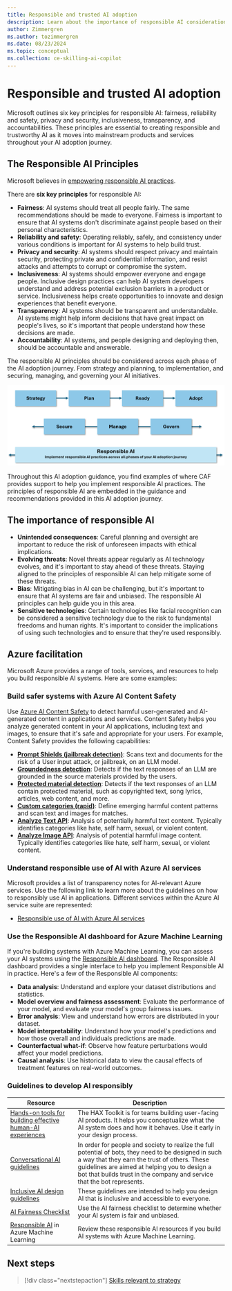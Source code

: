 ```yaml
---
title: Responsible and trusted AI adoption
description: Learn about the importance of responsible AI considerations when adopting AI on Azure in your organization.
author: Zimmergren
ms.author: tozimmergren
ms.date: 08/23/2024
ms.topic: conceptual
ms.collection: ce-skilling-ai-copilot
---
```


# Responsible and trusted AI adoption

Microsoft outlines six key principles for responsible AI: fairness, reliability and safety, privacy and security, inclusiveness, transparency, and accountabilities. These principles are essential to creating responsible and trustworthy AI as it moves into mainstream products and services throughout your AI adoption journey.

## The Responsible AI Principles

Microsoft believes in [empowering responsible AI practices](https://www.microsoft.com/ai/responsible-ai).

There are **six key principles** for responsible AI:

- **Fairness**: AI systems should treat all people fairly. The same recommendations should be made to everyone. Fairness is important to ensure that AI systems don't discriminate against people based on their personal characteristics.
- **Reliability and safety**: Operating reliably, safely, and consistency under various conditions is important for AI systems to help build trust.
- **Privacy and security**: AI systems should respect privacy and maintain security, protecting private and confidential information, and resist attacks and attempts to corrupt or compromise the system.
- **Inclusiveness**: AI systems should empower everyone and engage people. Inclusive design practices can help AI system developers understand and address potential exclusion barriers in a product or service. Inclusiveness helps create opportunities to innovate and design experiences that benefit everyone.
- **Transparency**: AI systems should be transparent and understandable. AI systems might help inform decisions that have great impact on people's lives, so it's important that people understand how these decisions are made.
- **Accountability**: AI systems, and people designing and deploying then, should be accountable and answerable.

The responsible AI principles should be considered across each phase of the AI adoption journey. From strategy and planning, to implementation, and securing, managing, and governing your AI initiatives.

![Responsible AI Principles](./media/responsible-ai-caf.png)

Throughout this AI adoption guidance, you find examples of where CAF provides support to help you implement responsible AI practices. The principles of responsible AI are embedded in the guidance and recommendations provided in this AI adoption journey.

## The importance of responsible AI

- **Unintended consequences**: Careful planning and oversight are important to reduce the risk of unforeseen impacts with ethical implications.
- **Evolving threats**: Novel threats appear regularly as AI technology evolves, and it's important to stay ahead of these threats. Staying aligned to the principles of responsible AI can help mitigate some of these threats.
- **Bias**: Mitigating bias in AI can be challenging, but it's important to ensure that AI systems are fair and unbiased. The responsible AI principles can help guide you in this area.
- **Sensitive technologies**: Certain technologies like facial recognition can be considered a sensitive technology due to the risk to fundamental freedoms and human rights. It's important to consider the implications of using such technologies and to ensure that they're used responsibly.

## Azure facilitation

Microsoft Azure provides a range of tools, services, and resources to help you build responsible AI systems. Here are some examples:

### Build safer systems with Azure AI Content Safety

Use [Azure AI Content Safety](/azure/ai-services/content-safety/) to detect harmful user-generated and AI-generated content in applications and services. Content Safety helps you analyze generated content in your AI applications, including text and images, to ensure that it's safe and appropriate for your users. For example, Content Safety provides the following capabilities:

- **[Prompt Shields (jailbreak detection)](/azure/ai-services/content-safety/concepts/jailbreak-detection)**: Scans text and documents for the risk of a User input attack, or jailbreak, on an LLM model.
- **[Groundedness detection](/azure/ai-services/content-safety/concepts/groundedness)**: Detects if the text responses of an LLM are grounded in the source materials provided by the users.
- **[Protected material detection](/azure/ai-services/content-safety/concepts/protected-material)**: Detects if the text responses of an LLM contain protected material, such as copyrighted text, song lyrics, articles, web content, and more.
- **[Custom categories (rapid)](/azure/ai-services/content-safety/concepts/custom-categories-rapid)**: Define emerging harmful content patterns and scan text and images for matches.
- **[Analyze Text API](/rest/api/contentsafety/text-operations/analyze-text)**: Analysis of potentially harmful text content. Typically identifies categories like hate, self harm, sexual, or violent content.
- **[Analyze Image API](/rest/api/contentsafety/image-operations/analyze-image)**: Analysis of potential harmful image content. Typically identifies categories like hate, self harm, sexual, or violent content.

### Understand responsible use of AI with Azure AI services

Microsoft provides a list of transparency notes for AI-relevant Azure services. Use the following link to learn more about the guidelines on how to responsibly use AI in applications. Different services within the Azure AI service suite are represented:

- [Responsible use of AI with Azure AI services](/azure/ai-services/responsible-use-of-ai-overview)

### Use the Responsible AI dashboard for Azure Machine Learning

If you're building systems with Azure Machine Learning, you can assess your AI systems using the [Responsible AI dashboard](/azure/machine-learning/concept-responsible-ai-dashboard). The Responsible AI dashboard provides a single interface to help you implement Responsible AI in practice. Here's a few of the Responsible AI components:

- **Data analysis**: Understand and explore your dataset distributions and statistics.
- **Model overview and fairness assessment**: Evaluate the performance of your model, and evaluate your model's group fairness issues.
- **Error analysis**: View and understand how errors are distributed in your dataset.
- **Model interpretability**: Understand how your model's predictions and how those overall and individuals predictions are made.
- **Counterfactual what-if**: Observe how feature perturbations would affect your model predictions.
- **Causal analysis**: Use historical data to view the causal effects of treatment features on real-world outcomes.

### Guidelines to develop AI responsibly

|Resource|Description|
|--------|-----------|
|[Hands-on tools for building effective human-AI experiences](https://www.microsoft.com/en-us/haxtoolkit/)|The HAX Toolkit is for teams building user-facing AI products. It helps you conceptualize what the AI system does and how it behaves. Use it early in your design process.|
|[Conversational AI guidelines](https://www.microsoft.com/research/uploads/prod/2018/11/Bot_Guidelines_Nov_2018.pdf)|In order for people and society to realize the full potential of bots, they need to be designed in such a way that they earn the trust of others. These guidelines are aimed at helping you to design a bot that builds trust in the company and service that the bot represents.|
|[Inclusive AI design guidelines](https://inclusive.microsoft.design/tools-and-activities/InPursuitofInclusiveAI.pdf)|These guidelines are intended to help you design AI that is inclusive and accessible to everyone.|
|[AI Fairness Checklist](https://query.prod.cms.rt.microsoft.com/cms/api/am/binary/RE4t6dA)|Use the AI fairness checklist to determine whether your AI system is fair and unbiased.|
|[Responsible AI](/azure/machine-learning/concept-responsible-ai) in Azure Machine Learning|Review these responsible AI resources if you build AI systems with Azure Machine Learning.|

## Next steps

> [!div class="nextstepaction"]
> [Skills relevant to strategy](./suggested-skills.md)
